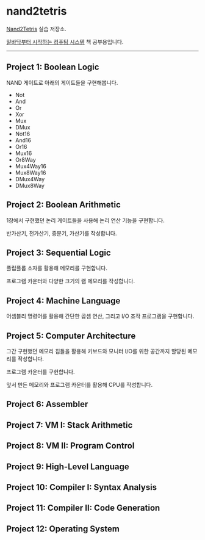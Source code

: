 # nand2tetris

[Nand2Tetris](https://www.nand2tetris.org/) 실습 저장소.

[밑바닥부터 시작하는 컴퓨팅 시스템](http://aladin.kr/p/Vflof) 책 공부용입니다.

---

## Project 1: Boolean Logic
NAND 게이트로 아래의 게이트들을 구현해봅니다.

- Not
- And
- Or
- Xor
- Mux
- DMux
- Not16
- And16
- Or16
- Mux16
- Or8Way
- Mux4Way16
- Mux8Way16
- DMux4Way
- DMux8Way

## Project 2: Boolean Arithmetic
1장에서 구현했던 논리 게이트들을 사용해 논리 연산 기능을 구현합니다.

반가산기, 전가산기, 증분기, 가산기를 작성합니다.

## Project 3: Sequential Logic
플립플롭 소자를 활용해 메모리를 구현합니다.

프로그램 카운터와 다양한 크기의 램 메모리를 작성합니다.

## Project 4: Machine Language
어셈블리 명령어를 활용해 간단한 곱셈 연산, 그리고 I/O 조작 프로그램을 구현합니다.

## Project 5: Computer Architecture
그간 구현했던 메모리 칩들을 활용해 키보드와 모니터 I/O를 위한 공간까지 할당된 메모리를 작성합니다.

프로그램 카운터를 구현합니다.

앞서 만든 메모리와 프로그램 카운터를 활용해 CPU를 작성합니다.

## Project 6: Assembler


## Project 7: VM I: Stack Arithmetic


## Project 8: VM II: Program Control


## Project 9: High-Level Language


## Project 10: Compiler I: Syntax Analysis


## Project 11: Compiler II: Code Generation


## Project 12: Operating System


